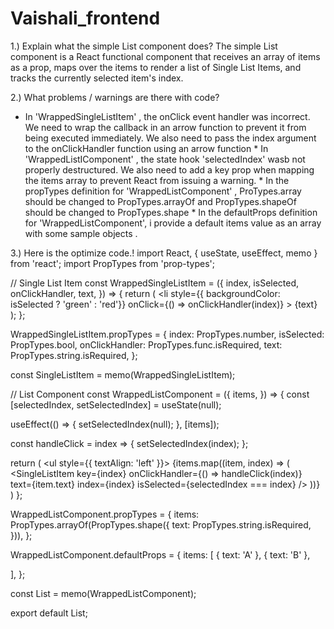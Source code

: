 # Vaishali_frontend
1.) Explain what the simple List component does?
    The simple List component is a React functional component that receives an array of items as a prop, maps over the items to render a list of Single List Items, and 
    tracks the currently selected item's index.





2.) What problems / warnings are there with code?
   *   In 'WrappedSingleListItem' , the onClick event handler was incorrect. We need to wrap the 
     callback in an arrow function to prevent it from being executed immediately. We also need to 
      pass the index argument to the onClickHandler function using an arrow function
    * In 'WrappedListIComponent' , the state hook 'selectedIndex' wasb not properly 
       destructured. We also need to add a key prop when mapping the items array to prevent React from issuing a warning.
    * In the propTypes definition for 'WrappedListComponent' , ProTypes.array should be changed to PropTypes.arrayOf and PropTypes.shapeOf should be changed to 
       PropTypes.shape
    * In the defaultProps definition for 'WrappedListComponent', i provide a default items value as an array with some sample objects .





3.) Here is the optimize code.!
  import React, { useState, useEffect, memo } from 'react';
import PropTypes from 'prop-types';

// Single List Item
const WrappedSingleListItem = ({
  index,
  isSelected,
  onClickHandler,
  text,
}) => {
  return (
    <li
      style={{ backgroundColor: isSelected ? 'green' : 'red'}}
      onClick={() => onClickHandler(index)}
    >
      {text}
    </li>
  );
};

WrappedSingleListItem.propTypes = {
  index: PropTypes.number,
  isSelected: PropTypes.bool,
  onClickHandler: PropTypes.func.isRequired,
  text: PropTypes.string.isRequired,
};

const SingleListItem = memo(WrappedSingleListItem);

// List Component
const WrappedListComponent = ({
  items,
}) => {
  const [selectedIndex, setSelectedIndex] = useState(null);

  useEffect(() => {
    setSelectedIndex(null);
  }, [items]);

  const handleClick = index => {
    setSelectedIndex(index);
  };

  return (
    <ul style={{ textAlign: 'left' }}>
      {items.map((item, index) => (
        <SingleListItem
          key={index}
          onClickHandler={() => handleClick(index)}
          text={item.text}
          index={index}
          isSelected={selectedIndex === index}
        />
      ))}
    </ul>
  )
};

WrappedListComponent.propTypes = {
  items: PropTypes.arrayOf(PropTypes.shape({
    text: PropTypes.string.isRequired,
  })),
};

WrappedListComponent.defaultProps = {
  items: [
    { text: 'A' },
    { text: 'B' },

  ],
};

const List = memo(WrappedListComponent);

export default List;


